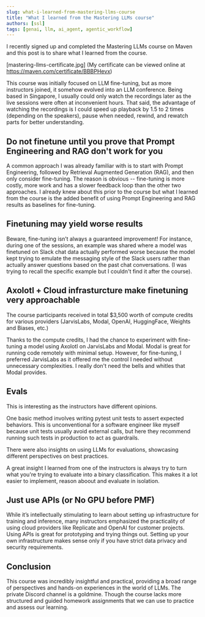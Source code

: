 ```yaml
---
slug: what-i-learned-from-mastering-llms-course
title: "What I learned from the Mastering LLMs course"
authors: [ssl]
tags: [genai, llm, ai_agent, agentic_workflow]
---
```


I recently signed up and completed the Mastering LLMs course on Maven and this post is to share what I learned from the course.

[mastering-llms-certificate.jpg]
(My certificate can be viewed online at https://maven.com/certificate/BBBPHevx)

This course was initially focused on LLM fine-tuning, but as more instructors joined, it somehow evolved into an LLM conference.
Being based in Singapore, I usually could only watch the recordings later as the live sessions were often at inconvenient hours.
That said, the advantage of watching the recordings is I could speed up playback by 1.5 to 2 times (depending on the speakers),
pause when needed, rewind, and rewatch parts for better understanding.

## Do not finetune until you prove that Prompt Engineering and RAG don't work for you

A common approach I was already familiar with is to start with Prompt Engineering,
followed by Retrieval Augmented Generation (RAG),
and then only consider fine-tuning.
The reason is obvious -- fine-tuning is more costly, more work and has a slower feedback loop than the other two approaches.
I already knew about this prior to the course but what I learned from the course is the added benefit of
using Prompt Engineering and RAG results as baselines for fine-tuning.

## Finetuning may yield worse results

Beware, fine-tuning isn’t always a guaranteed improvement!
For instance, during one of the sessions,
an example was shared where a model was finetuned on Slack chat data actually performed worse
because the model kept trying to emulate the messaging style of the Slack users
rather than actually answer questions based on the past chat conversations.
(I was trying to recall the specific example but I couldn't find it after the course).

## Axolotl + Cloud infrasturcture make finetuning very approachable

The course participants received in total $3,500 worth of compute credits for various providers
(JarvisLabs, Modal, OpenAI, HuggingFace, Weights and Biases, etc.)

Thanks to the compute credits, I had the chance to experiment with fine-tuning a model using Axolotl on JarvisLabs and Modal.
Modal is great for running code remotely with minimal setup.
However, for fine-tuning, I preferred JarvisLabs as it offered me the control I needed without unnecessary complexities.
I really don't need the bells and whitles that Modal provides.

## Evals

This is interesting as the instructors have different opinions.

One basic method involves writing pytest unit tests to assert expected behaviors.
This is unconventional for a software engineer like myself because unit tests usually avoid external calls,
but here they recommend running such tests in production to act as guardrails.

There were also insights on using LLMs for evaluations, showcasing different perspectives on best practices.

A great insight I learned from one of the instructors is always try to turn what you're trying to evaluate into a binary classification.
This makes it a lot easier to implement, reason aboout and evaluate in isolation.

## Just use APIs (or No GPU before PMF)

While it’s intellectually stimulating to learn about setting up infrastructure for training and inference,
many instructors emphasized the practicality of using cloud providers like Replicate and OpenAI for customer projects.
Using APIs is great for prototyping and trying things out.
Setting up your own infrastructure makes sense only if you have strict data privacy and security requirements.

## Conclusion

This course was incredibly insightful and practical,
providing a broad range of perspectives and hands-on experiences in the world of LLMs.
The private Discord channel is a goldmine.
Though the course lacks more structured and guided homework assignments that we can use to practice and assess our learning.
